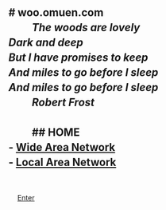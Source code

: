 
　　# woo.omuen.com  
　　
　　_The woods are lovely_  
　　_Dark and deep_  
　　_But I have promises to keep_  
　　_And miles to go before I sleep_  
　　_And miles to go before I sleep_  
　　
　　_Robert Frost_  
---------------------------------------------------------------------------------------
　　
　　## HOME   
　　- [Wide Area Network](https://www.bimwook.com:11180/home.html)  
　　- [Local Area Network](https://local.bimwook.com/home.html)  
　　
---------------------------------------------------------------------------------------
　　
　　[Enter](//me.bimwook.com)  
　　
